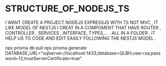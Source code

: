 # STRUCTURE_OF_NODEJS_TS
I WANT CREATE A PROJECT NODEJS EXPRESSJS WITH TS NOT MVC , IT LIKE MODEL OF NESTJS 
I CREAT IN A COMPOMENT THAT HAVE ROUTER , CONTROLLER , SERVICES , INTERFACE, TYPES,... . ALL IN A FOLDER .
IT HELP US TO CODE AND EDIT EASILY FOLLOWING THE NESTJS MODEL .


 <!-- run prisma init database model when u have database at sqlserver , u don't create with migrate , that help u using  more easy than in design and team work-->
npx prisma db pull
npx prisma generate
DATABASE_URL="sqlserver://localhost:1433;database=QLBH;user=sa;password=12;trustServerCertificate=true"

